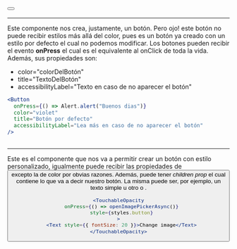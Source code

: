 ## <Button>
---

Este componente nos crea, justamente, un botón. Pero ojo! este botón no puede recibir estilos más allá del color, pues es un botón ya creado con un estilo por defecto el cual no podemos modificar. Los botones pueden recibir el evento **onPress** el cual es el equivalente al onClick de toda la vida. Además, sus propiedades son: 

- color="colorDelBotón"
- title="TextoDelBotón"
- accessibilityLabel="Texto en caso de no aparecer el botón"

```jsx
<Button
  onPress={() => Alert.alert("Buenos dias")}
  color="violet"
  title="Botón por defecto"
  accessibilityLabel="Lea más en caso de no aparecer el botón"
/>
```

## <TouchableOpacity>
---

Este es el componente que nos va a permitir crear un botón con estilo personalizado, igualmente puede recibir las propiedades de <Button> excepto la de color por obvias razones. Además, puede tener *children prop* el cual contiene lo que va a decir nuestro botón. La misma puede ser, por ejemplo, un texto simple u otro <View> o <Text>.

```jsx
<TouchableOpacity
  onPress={() => openImagePickerAsync()}
  style={styles.button}
>
  <Text style={{ fontSize: 20 }}>Change image</Text>
</TouchableOpacity>
```